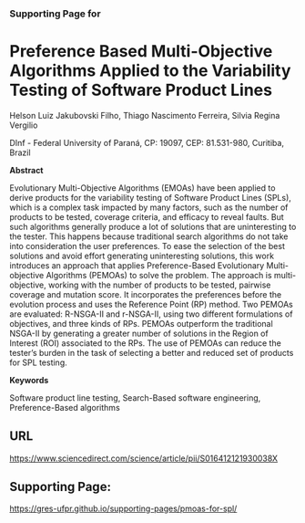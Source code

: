 ### Supporting Page for 

# Preference Based Multi-Objective Algorithms Applied to the Variability Testing of Software Product Lines

Helson Luiz Jakubovski Filho, Thiago Nascimento Ferreira, Silvia Regina Vergilio

DInf - Federal University of Paraná, CP: 19097, CEP: 81.531-980, Curitiba, Brazil


**Abstract**

Evolutionary Multi-Objective Algorithms (EMOAs) have been applied to derive products for the variability testing of Software Product Lines (SPLs), which is a complex task impacted by many factors, such as the number of products to be tested, coverage criteria, and efficacy to reveal faults. But such algorithms generally produce a lot of solutions that are uninteresting to the tester. This happens because traditional search algorithms do not take into consideration the user preferences. To ease the selection of the best solutions and avoid effort generating uninteresting solutions, this work introduces an approach that applies Preference-Based Evolutionary Multi-objective Algorithms (PEMOAs) to solve the problem. The approach is multi-objective, working with the number of products to be tested, pairwise coverage and mutation score. It incorporates the preferences before the evolution process and uses the Reference Point (RP) method. Two PEMOAs are evaluated: R-NSGA-II and r-NSGA-II, using two different formulations of objectives, and three kinds of RPs. PEMOAs outperform the traditional NSGA-II by generating a greater number of solutions in the Region of Interest (ROI) associated to the RPs. The use of PEMOAs can reduce the tester’s burden in the task of selecting a better and reduced set of products for SPL testing.

**Keywords**

Software product line testing, Search-Based software engineering, Preference-Based algorithms

## URL
https://www.sciencedirect.com/science/article/pii/S016412121930038X

## Supporting Page: 
https://gres-ufpr.github.io/supporting-pages/pmoas-for-spl/
